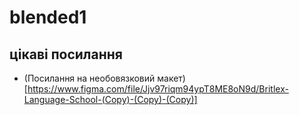 # blended1
## цікаві посилання
- (Посилання на необовязковий макет)
[https://www.figma.com/file/Jjv97riqm94ypT8ME8oN9d/Britlex-Language-School-(Copy)-(Copy)-(Copy)]
